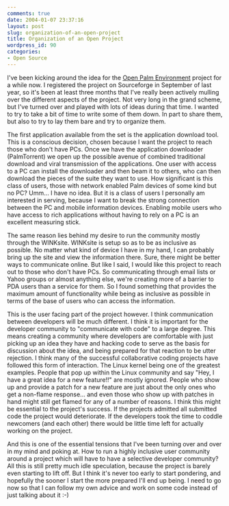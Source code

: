 ```yaml
---
comments: true
date: 2004-01-07 23:37:16
layout: post
slug: organization-of-an-open-project
title: Organization of an Open Project
wordpress_id: 90
categories:
- Open Source
---
```


I've been kicking around the idea for the [Open Palm Environment](http://openpalmenv.sourceforge.net/) project for a while now.  I registered the project on Sourceforge in September of last year, so it's been at least three months that I've really been actively mulling over the different aspects of the project. Not very long in the grand scheme, but I've turned over and played with lots of ideas during that time. I wanted to try to take a bit of time to write some of them down. In part to share them, but also to try to lay them bare and try to organize them.

The first application available from the set is the application download tool. This is a conscious decision, chosen because I want the project to reach those who don't have PCs. Once we have the application downloader (PalmTorrent) we open up the possible avenue of combined traditional download and viral transmission of the applications. One user with access to a PC can install the downloader and then beam it to others, who can then download the pieces of the suite they want to use. How significant is this class of users, those with network enabled Palm devices of some kind but no PC? Umm... I have no idea. But it is a class of users I personally am interested in serving, because I want to break the strong connection between the PC and mobile information devices. Enabling mobile users who have access to rich applications without having to rely on a PC is an excellent measuring stick.

The same reason lies behind my desire to run the community mostly through the WINKsite. WINKsite is setup so as to be as inclusive as possible. No matter what kind of device I have in my hand, I can probably bring up the site and view the information there. Sure, there might be better ways to communicate online. But like I said, I would like this project to reach out to those who don't have PCs. So communicating through email lists or Yahoo groups or almost anything else, we're creating more of a barrier to PDA users than a service for them. So I found something that provides the maximum amount of functionality while being as inclusive as possible in terms of the base of users who can access the information.

This is the user facing part of the project however. I think communication between developers will be much different. I think it is important for the developer community to "communicate with code" to a large degree. This means creating a community where developers are comfortable with just picking up an idea they have and hacking code to serve as the basis for discussion about the idea, and being prepared for that reaction to be utter rejection. I think many of the successful collaborative coding projects have followed this form of interaction. The Linux kernel being one of the greatest examples. People that pop up within the Linux community and say "Hey, I have a great idea for a new feature!!" are mostly ignored. People who show up and provide a patch for a new feature are just about the only ones who get a non-flame response... and even those who show up with patches in hand might still get flamed for any of a number of reasons. I think this might be essential to the project's success. If the projects admitted all submitted code the project would deteriorate. If the developers took the time to coddle newcomers (and each other) there would be little time left for actually working on the project.

And this is one of the essential tensions that I've been turning over and over in my mind and poking at. How to run a highly inclusive user community around a project which will have to have a selective developer community? All this is still pretty much idle speculation, because the project is barely even starting to lift off. But I think it's never too early to start pondering, and hopefully the sooner I start the more prepared I'll end up being. I need to go now so that I can follow my own advice and work on some code instead of just talking about it :-)
